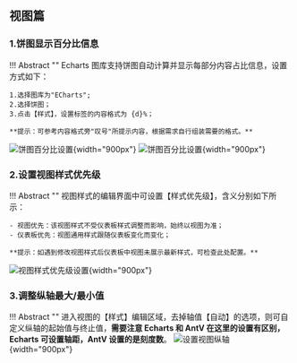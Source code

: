 ## 视图篇

### 1.饼图显示百分比信息

!!! Abstract ""
    Echarts 图库支持饼图自动计算并显示每部分内容占比信息，设置方式如下：
    
    1.选择图库为"ECharts";  
    2.选择饼图；  
    3.点击【样式】，设置标签的内容格式为 {d}%；  

    **提示：可参考内容格式旁"叹号"所提示内容，根据需求自行组装需要的格式。**

![饼图百分比设置](../../img/demo/tips/饼图百分比-选择图表.png){width="900px"}
![饼图百分比设置](../../img/demo/tips/饼图百分比-设置内容格式.png){width="900px"}

### 2.设置视图样式优先级

!!! Abstract ""
    视图样式的编辑界面中可设置【样式优先级】，含义分别如下所示：

    - 视图优先：该视图样式不受仪表板样式调整而影响，始终以视图为准；
    - 仪表板优先：视图通用样式跟随仪表板变化而变化；

    **提示：如遇到修改视图样式后仪表板中视图未展示最新样式，可检查此处配置。**
![视图样式优先级设置](../../img/demo/tips/视图样式优先级设置.png){width="900px"}

### 3.调整纵轴最大/最小值

!!! Abstract ""
    进入视图的【样式】编辑区域，去掉轴值【自动】的选项，则可自定义纵轴的起始值与终止值，**需要注意 Echarts 和 AntV 在这里的设置有区别，Echarts 可设置轴距，AntV 设置的是刻度数**。
![设置视图纵轴](../../img/demo/tips/设置视图纵轴.png){width="900px"}
    